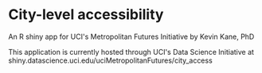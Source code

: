 # City-level accessibility

An R shiny app for UCI's Metropolitan Futures Initiative by Kevin Kane, PhD

This application is currently hosted through UCI's Data Science Initiative at shiny.datascience.uci.edu/uciMetropolitanFutures/city_access
